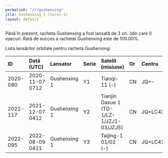 ```yaml
---
permalink: "/r/gushenxing"
itle: Gushenxing 1 (Ceres-1)
layout: default
---
```


Până în prezent, racheta Gushenxing a fost lansată de 3 ori.
(din care 0 eșecuri.
Rată de succes a rachetei Gushenxing este de 100.00%.

Lista lansărilor orbitale pentru racheta Gushenxing:


| ID       | Dată (UTC)      | Lansator     | Serie   | Satelit (misiune)                        | Or   | Centru      | R   |
|:---------|:----------------|:-------------|:--------|:-----------------------------------------|:-----|:------------|:----|
| 2020-080 | 2020-11-07 0712 | Gushenxing 1 | Y1      | Tianqi-11 (-)                            | CN   | JQ+-        | S   |
| 2021-117 | 2021-12-07 0412 | Gushenxing 1 | Y2      | Tianjin Daxue 1 (TD-1/LZ-1/JZJ1-03/JZJ5) | CN   | JQ+LC43/95? | S   |
| 2022-095 | 2022-08-09 0411 | Gushenxing 1 | Y3      | Taijing-1 01/02 (-)                      | CN   | JQ+LC43/95? | S   |

